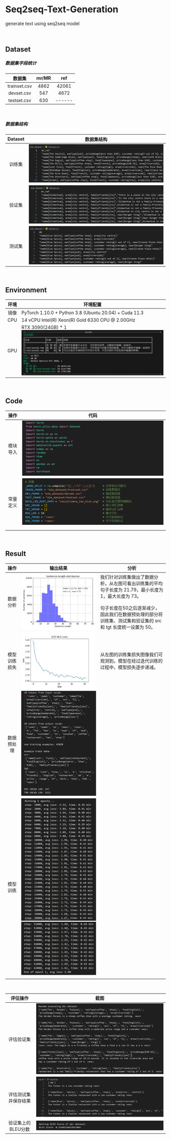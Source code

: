 # Seq2seq-Text-Generation
 generate text using seq2seq model

<br>

## Dataset

##### 数据集字段统计

| 数据集       | mr/MR | ref    |
| :---------: | :---: | :----: |
| trainset.csv | 4862  | 42061  |
| devset.csv   | 547   | 4672   |
| testset.csv  | 630   | ------ |

<br>

##### 数据集结构

| Dataset |                          数据集结构                          |
| :-----: | :----------------------------------------------------------: |
| 训练集  | ![image-20230605214149530](README/image-20230605214149530.png) |
| 验证集  | ![image-20230605214243980](README/image-20230605214243980.png) |
| 测试集  | ![image-20230605214303012](README/image-20230605214303012.png) |

<br>

## Environment

| 环境 |         环境配置      |
| :--: | -------------------- |
| 镜像 |      PyTorch 1.10.0 + Python 3.8 (Ubuntu 20.04) + Cuda 11.3      |
| CPU | 14 vCPU Intel(R) Xeon(R) Gold 6330 CPU @ 2.00GHz |
| GPU  | RTX 3090(24GB) * 1![GPU](README/GPU.png) |

<br>

## Code

| 操作     | 代码                                                         |
| :--------: | :------------------------------------------------------------: |
| 模块导入 | ![image-20230605202538110](README\image-20230605202538110.png) |
| 常量定义 | ![image-20230605224059626](README/image-20230605224059626.png) |
|          |  |
|          |                                                              |

<br>

## Result

| 操作           | 输出结果                                   | 分析 |
| :-----------: | :---------------------------------------: | ---- |
| 数据分析       | ![data_len_hist](README/data_len_hist.png) | 我们针对训练集做出了数据分析，从左图可看出训练集的平均句子长度为 21.79，最小长度为 1，最大长度为 73。<br><br>句子长度在50之后逐渐减少，因此我们在数据预处理的部分将训练集、测试集和验证集的 src 和 tgt 长度统一设置为 50。 |
| 模型训练损失 | ![image-20230607093259439](README/image-20230607093259439.png) | 从左图的训练集损失图像我们可观测到，模型在经过迭代训练的过程中，模型损失逐步递减。 |
| 数据预处理     | ![image-20230605193832972](README/image-20230605193832972.png) |      |
| 模型训练       | ![image-20230605193307282](README/image-20230605193307282.png)![image-20230605193332933](README/image-20230605193332933.png) |      |
|              |                                                              |      |

<br>

| 评估操作             | 截图                                                         |
| :--------------------: | :------------------------------------------------------------: |
| 评估验证集 | ![image-20230607092657921](README/image-20230607092657921.png) |
| 评估测试集并保存结果 | ![image-20230607092742811](README/image-20230607092742811.png) |
| 验证集上的BLEU分数 | ![image-20230607014302555](README/image-20230607014302555.png) |


